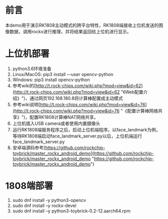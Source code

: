 # 前言 
本demo用于演示RK1808主动模式的跨平台特性，RK1808端接收上位机发送的图像数据，调用rockx进行推理，并将结果返回给上位机进行显示。

# 上位机部署
1. python3.6环境准备
2. Linux/MacOS: pip3 install –-user opencv-python 
3. Windows: pip3 install opencv-python 
4. 参考wiki的[http://t.rock-chips.com/wiki.php?mod=view&id=62](http://t.rock-chips.com/wiki.php?mod=view&id=62 "《Web配置介绍》")，通过网页192.168.180.8将计算棒配置成主动模式
5. 参考wiki说明[http://t.rock-chips.com/wiki.php?mod=view&id=76](http://t.rock-chips.com/wiki.php?mod=view&id=76 "《配置计算棒网络共享》")，配置RK1808计算棒NAT网络共享。
6. 上位机插入USB camera或者使用内置摄像头
7. 运行RK1808端服务程序之后，启动上位机端程序。以face_landmark为例，等待RK1808端启动face_landmark_server.py以后，上位机端运行face_landmark_server.py
8. 安卓端源码参考[https://github.com/rockchip-toybrick/master_rockx_android_demo](https://github.com/rockchip-toybrick/master_rockx_android_demo "https://github.com/rockchip-toybrick/master_rockx_android_demo")


# 1808端部署
1. sudo dnf install -y python3-opencv
2. sudo dnf install –y rockx-devel
3. sudo dnf install –y python3-toybrick-0.2-12.aarch64.rpm
